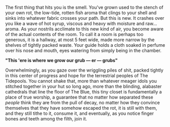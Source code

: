 The first thing that hits you is the smell. You've grown used to the stench of your own rot, the low-tide, rotten fish aroma that clings to your shell and sinks into whatever fabric crosses your path. But this is new. It crashes over you like a wave of hot syrup, viscous and heavy with moisture and raw... aroma. As your nostrils acclimate to this new kind of air, you become aware of the actual contents of the room. To call it a room is perhaps too generous, it is a hallway, at most 5 feet wide, made more narrow by the shelves of tightly packed waste. Your guide holds a cloth soaked in perfume over his nose and mouth, eyes watering from simply being in the chamber. 

**"This 'ere is where we grow our grub  — er — grubs"**

Overwhelmingly, as you gaze over the wriggling piles of shit, packed tightly in this center of progress and hope for the terrestrial peoples of The Tidepools. You cannot shake that, more than whatever meager idols you stitched together in your hut so long ago, more than the blinding, alabaster cathedrals that line the floor of The Blue, this tiny closet is fundamentally a place of true worship, a guarantee that no matter how separated these *people* think they are from the pull of decay, no matter how they convince themselves that they have somehow escaped the rot, it is still with them, and they still tithe to it, consume it, and eventually, as you notice finger bones and teeth among the filth, join it.